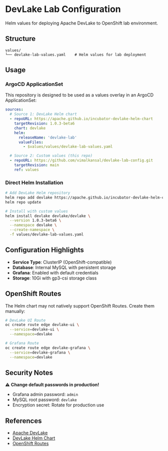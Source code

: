# DevLake Lab Configuration

Helm values for deploying Apache DevLake to OpenShift lab environment.

## Structure

```
values/
└── devlake-lab-values.yaml    # Helm values for lab deployment
```

## Usage

### ArgoCD ApplicationSet

This repository is designed to be used as a values overlay in an ArgoCD ApplicationSet:

```yaml
sources:
  # Source 1: DevLake Helm chart
  - repoURL: https://apache.github.io/incubator-devlake-helm-chart
    targetRevision: 1.0.3-beta6
    chart: devlake
    helm:
      releaseName: 'devlake-lab'
      valueFiles:
        - $values/values/devlake-lab-values.yaml

  # Source 2: Custom values (this repo)
  - repoURL: https://github.com/vimalkansal/devlake-lab-config.git
    targetRevision: main
    ref: values
```

### Direct Helm Installation

```bash
# Add DevLake Helm repository
helm repo add devlake https://apache.github.io/incubator-devlake-helm-chart
helm repo update

# Install with custom values
helm install devlake devlake/devlake \
  --version 1.0.3-beta6 \
  --namespace devlake \
  --create-namespace \
  -f values/devlake-lab-values.yaml
```

## Configuration Highlights

- **Service Type**: ClusterIP (OpenShift-compatible)
- **Database**: Internal MySQL with persistent storage
- **Grafana**: Enabled with default credentials
- **Storage**: 10Gi with gp3-csi storage class

## OpenShift Routes

The Helm chart may not natively support OpenShift Routes. Create them manually:

```bash
# DevLake UI Route
oc create route edge devlake-ui \
  --service=devlake-ui \
  --namespace=devlake

# Grafana Route
oc create route edge devlake-grafana \
  --service=devlake-grafana \
  --namespace=devlake
```

## Security Notes

⚠️ **Change default passwords in production!**

- Grafana admin password: `admin`
- MySQL root password: `devlake`
- Encryption secret: Rotate for production use

## References

- [Apache DevLake](https://devlake.apache.org/)
- [DevLake Helm Chart](https://github.com/apache/incubator-devlake-helm-chart)
- [OpenShift Routes](https://docs.openshift.com/container-platform/latest/networking/routes/route-configuration.html)

